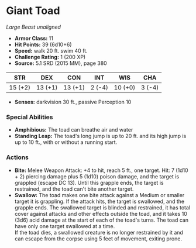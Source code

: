# Giant Toad

*Large* *Beast* *unaligned*

- **Armor Class:** 11
- **Hit Points:** 39 (6d10+6)
- **Speed:** walk 20 ft. swim 40 ft.
- **Challenge Rating:** 1 (200 XP)
- **Source:** 5.1 SRD (2015 MM), page 380

| STR | DEX | CON | INT | WIS | CHA |
| --- | --- | --- | --- | --- | --- |
| 15 (+2) | 13 (+1) | 13 (+1) | 2 (-4) | 10 (+0) | 3 (-4) |

- **Senses:** darkvision 30 ft., passive Perception 10

### Special Abilities

- **Amphibious:** The toad can breathe air and water
- **Standing Leap:** The toad's long jump is up to 20 ft. and its high jump is up to 10 ft., with or without a running start.

### Actions

- **Bite:** Melee Weapon Attack: +4 to hit, reach 5 ft., one target. Hit: 7 (1d10 + 2) piercing damage plus 5 (1d10) poison damage, and the target is grappled (escape DC 13). Until this grapple ends, the target is restrained, and the toad can't bite another target.
- **Swallow:** The toad makes one bite attack against a Medium or smaller target it is grappling. If the attack hits, the target is swallowed, and the grapple ends. The swallowed target is blinded and restrained, it has total cover against attacks and other effects outside the toad, and it takes 10 (3d6) acid damage at the start of each of the toad's turns. The toad can have only one target swallowed at a time.<br>If the toad dies, a swallowed creature is no longer restrained by it and can escape from the corpse using 5 feet of movement, exiting prone.


